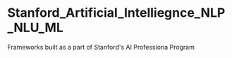 # Stanford_Artificial_Intelliegnce_NLP_NLU_ML
 Frameworks built as a part of Stanford's AI Professiona Program
